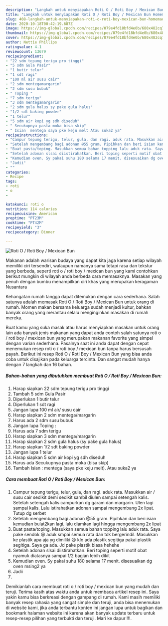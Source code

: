 ```yaml
---
description: "Langkah untuk menyiapakan Roti O / Roti Boy / Mexican Bun Homemade"
title: "Langkah untuk menyiapakan Roti O / Roti Boy / Mexican Bun Homemade"
slug: 408-langkah-untuk-menyiapakan-roti-o-roti-boy-mexican-bun-homemade
date: 2020-10-18T00:42:19.687Z
image: https://img-global.cpcdn.com/recipes/079e4fd18bfd4e0b/680x482cq70/roti-o-roti-boy-mexican-bun-foto-resep-utama.jpg
thumbnail: https://img-global.cpcdn.com/recipes/079e4fd18bfd4e0b/680x482cq70/roti-o-roti-boy-mexican-bun-foto-resep-utama.jpg
cover: https://img-global.cpcdn.com/recipes/079e4fd18bfd4e0b/680x482cq70/roti-o-roti-boy-mexican-bun-foto-resep-utama.jpg
author: Nettie Phillips
ratingvalue: 4.1
reviewcount: 13679
recipeingredient:
- "22 sdm tepung terigu pro tinggi"
- "5 sdm Gula Pasir"
- "1 butir telur"
- "1 sdt ragi"
- "100 ml air susu cair"
- "2 sdm mentegamargarin"
- "2 sdm susu bubuk"
- " Toping "
- "7 sdm terigu"
- "3 sdm mentegamargarin"
- "2 sdm gula halus sy pake gula halus"
- "1/2 sdt baking powder"
- "1 telur"
- "5 sdm air kopi yg sdh diseduh"
- " Secukupnya pasta moka bisa skip"
- " Isian  mentega saya pke keju melt Atau suka2 ya"
recipeinstructions:
- "Campur tepung terigu, telur, gula, dan ragi. aduk rata. Masukkan air / susu cair sedikit demi sedikit sambil diulen sampai setengah kalis. Setelah setengah kalis campurkan dg garam dan margarin. Ulen lagi sampai kalis. Lalu istirahatkan adonan sampai mengembang 2x lipat. Tutup dg serbet"
- "Setelah mengembang bagi adonan @55 gram. Pipihkan dan beri isian kemudian bulat2kan lagi. lalu diamkan lagi hingga mengembang 2x lipat"
- "Buat pasta/toping. Masukkan semua bahan topping lalu aduk rata. Saya pake sendok 😆 aduk smpai semua rata dan tdk bergerindil. Masukkan ke plastik apa aja yg dimiliki 😆 klo ada plastik segitiga pakai plastik segitiga. Saya ga ada. Jd pake plastik biasa hehehe"
- "Setelah adonan slsai diistirahatkan. Beri toping seperti motif obat nyamuk diatasnya sampai 1/2 bagian lebih dikit"
- "Kemudian oven. Sy pakai suhu 180 selama 17 menit. disesuaikan dg oven msing2 ya"
- "Jadii"
- ""
categories:
- Recipe
tags:
- roti
- o
- 

katakunci: roti o  
nutrition: 114 calories
recipecuisine: American
preptime: "PT23M"
cooktime: "PT42M"
recipeyield: "3"
recipecategory: Dinner

---
```



![Roti O / Roti Boy / Mexican Bun](https://img-global.cpcdn.com/recipes/079e4fd18bfd4e0b/680x482cq70/roti-o-roti-boy-mexican-bun-foto-resep-utama.jpg)

Makanan adalah warisan budaya yang dapat kita jaga karena setiap wilayah memiliki ciri tersendiri, walaupun namanya sama tetapi rasa dan tekstur yang berbeda, seperti roti o / roti boy / mexican bun yang kami contohkan berikut mungkin di wilayah anda berbeda cara memasaknya. Masakan yang penuh dengan bumbu menampilkan ciri khas yang merupakan keragaman Nusantara



Kehangatan rumah tangga dapat ditemukan dengan cara sederhana. Salah satunya adalah memasak Roti O / Roti Boy / Mexican Bun untuk orang di rumah. Momen makan bersama keluarga sudah menjadi kultur, bahkan banyak orang yang merantau selalu menginginkan masakan di rumah mereka.

Buat kamu yang suka masak atau harus menyiapkan masakan untuk orang lain ada banyak jenis makanan yang dapat anda contoh salah satunya roti o / roti boy / mexican bun yang merupakan makanan favorite yang simpel dengan varian sederhana. Pasalnya saat ini anda dapat dengan cepat menemukan resep roti o / roti boy / mexican bun tanpa harus bersusah payah.
Berikut ini resep Roti O / Roti Boy / Mexican Bun yang bisa anda coba untuk disajikan pada keluarga tercinta. Dan sangat mudah hanya dengan 7 langkah dan 16 bahan.


<!--inarticleads1-->

##### Bahan-bahan yang dibutuhkan membuat Roti O / Roti Boy / Mexican Bun:

1. Harap siapkan 22 sdm tepung terigu pro tinggi
1. Tambah 5 sdm Gula Pasir
1. Diperlukan 1 butir telur
1. Diperlukan 1 sdt ragi
1. Jangan lupa 100 ml air/ susu cair
1. Harap siapkan 2 sdm mentega/margarin
1. Harus ada 2 sdm susu bubuk
1. Jangan lupa  Toping :
1. Harus ada 7 sdm terigu
1. Harap siapkan 3 sdm mentega/margarin
1. Harap siapkan 2 sdm gula halus (sy pake gula halus)
1. Harap siapkan 1/2 sdt baking powder
1. Jangan lupa 1 telur
1. Harap siapkan 5 sdm air kopi yg sdh diseduh
1. Harus ada  Secukupnya pasta moka (bisa skip)
1. Tambah  Isian : mentega (saya pke keju melt). Atau suka2 ya




<!--inarticleads2-->

##### Cara membuat  Roti O / Roti Boy / Mexican Bun:

1. Campur tepung terigu, telur, gula, dan ragi. aduk rata. Masukkan air / susu cair sedikit demi sedikit sambil diulen sampai setengah kalis. Setelah setengah kalis campurkan dg garam dan margarin. Ulen lagi sampai kalis. Lalu istirahatkan adonan sampai mengembang 2x lipat. Tutup dg serbet
1. Setelah mengembang bagi adonan @55 gram. Pipihkan dan beri isian kemudian bulat2kan lagi. lalu diamkan lagi hingga mengembang 2x lipat
1. Buat pasta/toping. Masukkan semua bahan topping lalu aduk rata. Saya pake sendok 😆 aduk smpai semua rata dan tdk bergerindil. Masukkan ke plastik apa aja yg dimiliki 😆 klo ada plastik segitiga pakai plastik segitiga. Saya ga ada. Jd pake plastik biasa hehehe
1. Setelah adonan slsai diistirahatkan. Beri toping seperti motif obat nyamuk diatasnya sampai 1/2 bagian lebih dikit
1. Kemudian oven. Sy pakai suhu 180 selama 17 menit. disesuaikan dg oven msing2 ya
1. Jadii
1. 




Demikianlah cara membuat roti o / roti boy / mexican bun yang mudah dan teruji. Terima kasih atas waktu anda untuk membaca artikel resep ini. Saya yakin kamu bisa berkreasi dengan gampang di rumah. Kami masih memiliki banyak resep rahasia yang sangat simple dan teruji, anda bisa menemukan di website kami, jika anda terbantu konten ini jangan lupa untuk bagikan dan bookmark halaman website ini karena akan banyak update terbaru untuk resep-resep pilihan yang terbukti dan teruji. Mari ke dapur !!!. 
